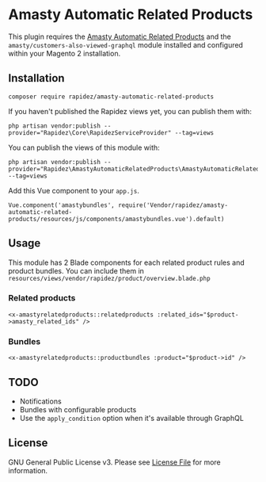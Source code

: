 # Amasty Automatic Related Products

This plugin requires the [Amasty Automatic Related Products](https://amasty.com/automatic-related-products-for-magento-2.html) and the `amasty/customers-also-viewed-graphql` module installed and configured within your Magento 2 installation.

## Installation

```
composer require rapidez/amasty-automatic-related-products
```

If you haven't published the Rapidez views yet, you can publish them with:
```
php artisan vendor:publish --provider="Rapidez\Core\RapidezServiceProvider" --tag=views
```

You can publish the views of this module with:
```
php artisan vendor:publish --provider="Rapidez\AmastyAutomaticRelatedProducts\AmastyAutomaticRelatedProductsServiceProvider" --tag=views
```

Add this Vue component to your `app.js`.
```
Vue.component('amastybundles', require('Vendor/rapidez/amasty-automatic-related-products/resources/js/components/amastybundles.vue').default)
```

## Usage

This module has 2 Blade components for each related product rules and product bundles. You can include them in `resources/views/vendor/rapidez/product/overview.blade.php`

### Related products
```
<x-amastyrelatedproducts::relatedproducts :related_ids="$product->amasty_related_ids" />
```

### Bundles
```
<x-amastyrelatedproducts::productbundles :product="$product->id" />
```

## TODO

- Notifications
- Bundles with configurable products
- Use the `apply_condition` option when it's available through GraphQL

## License

GNU General Public License v3. Please see [License File](LICENSE) for more information.
